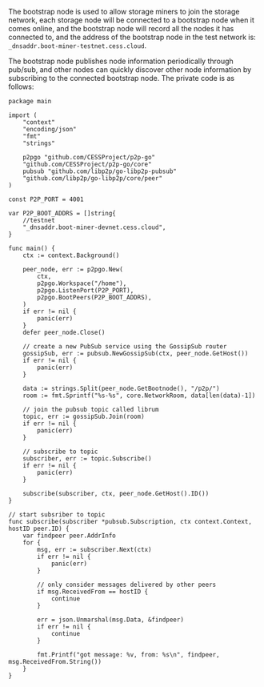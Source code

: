 The bootstrap node is used to allow storage miners to join the storage network, each storage node will be connected to a bootstrap node when it comes online, and the bootstrap node will record all the nodes it has connected to, and the address of the bootstrap node in the test network is: `_dnsaddr.boot-miner-testnet.cess.cloud`.

The bootstrap node publishes node information periodically through pub/sub, and other nodes can quickly discover other node information by subscribing to the connected bootstrap node. The private code is as follows:
```golang
package main

import (
	"context"
	"encoding/json"
	"fmt"
	"strings"

	p2pgo "github.com/CESSProject/p2p-go"
	"github.com/CESSProject/p2p-go/core"
	pubsub "github.com/libp2p/go-libp2p-pubsub"
	"github.com/libp2p/go-libp2p/core/peer"
)

const P2P_PORT = 4001

var P2P_BOOT_ADDRS = []string{
	//testnet
	"_dnsaddr.boot-miner-devnet.cess.cloud",
}

func main() {
	ctx := context.Background()

	peer_node, err := p2pgo.New(
		ctx,
		p2pgo.Workspace("/home"),
		p2pgo.ListenPort(P2P_PORT),
		p2pgo.BootPeers(P2P_BOOT_ADDRS),
	)
	if err != nil {
		panic(err)
	}
	defer peer_node.Close()

	// create a new PubSub service using the GossipSub router
	gossipSub, err := pubsub.NewGossipSub(ctx, peer_node.GetHost())
	if err != nil {
		panic(err)
	}

	data := strings.Split(peer_node.GetBootnode(), "/p2p/")
	room := fmt.Sprintf("%s-%s", core.NetworkRoom, data[len(data)-1])

	// join the pubsub topic called librum
	topic, err := gossipSub.Join(room)
	if err != nil {
		panic(err)
	}

	// subscribe to topic
	subscriber, err := topic.Subscribe()
	if err != nil {
		panic(err)
	}

	subscribe(subscriber, ctx, peer_node.GetHost().ID())
}

// start subsriber to topic
func subscribe(subscriber *pubsub.Subscription, ctx context.Context, hostID peer.ID) {
	var findpeer peer.AddrInfo
	for {
		msg, err := subscriber.Next(ctx)
		if err != nil {
			panic(err)
		}

		// only consider messages delivered by other peers
		if msg.ReceivedFrom == hostID {
			continue
		}

		err = json.Unmarshal(msg.Data, &findpeer)
		if err != nil {
			continue
		}

		fmt.Printf("got message: %v, from: %s\n", findpeer, msg.ReceivedFrom.String())
	}
}
```